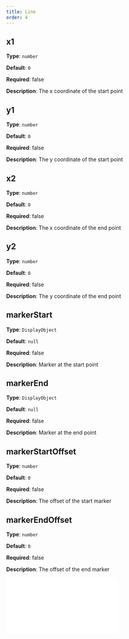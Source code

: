 ```yaml
---
title: Line
order: 4
---
```


## x1

**Type**: `number`

**Default**: `0`

**Required**: false

**Description**: The x coordinate of the start point

## y1

**Type**: `number`

**Default**: `0`

**Required**: false

**Description**: The y coordinate of the start point

## x2

**Type**: `number`

**Default**: `0`

**Required**: false

**Description**: The x coordinate of the end point

## y2

**Type**: `number`

**Default**: `0`

**Required**: false

**Description**: The y coordinate of the end point

## markerStart

**Type**: `DisplayObject`

**Default**: `null`

**Required**: false

**Description**: Marker at the start point

## markerEnd

**Type**: `DisplayObject`

**Default**: `null`

**Required**: false

**Description**: Marker at the end point

## markerStartOffset

**Type**: `number`

**Default**: `0`

**Required**: false

**Description**: The offset of the start marker

## markerEndOffset

**Type**: `number`

**Default**: `0`

**Required**: false

**Description**: The offset of the end marker

<embed src="../../common/BaseStyleProps.en.md"></embed>

